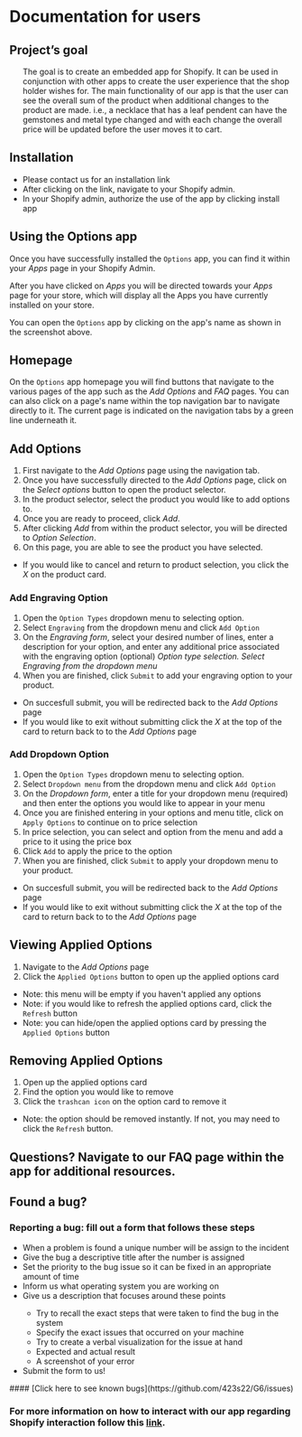 <h1> Documentation for users </h1>
<h2> Project’s goal </h2>

<ul> The goal is to create an embedded app for Shopify. 
It can be used in conjunction with other apps to create the user 
experience that the shop holder wishes for. The main functionality 
of our app is that the user can see the overall sum of the product 
when additional changes to the product are made. i.e., a necklace 
that has a leaf pendent can have the gemstones and metal type changed
and with each change the overall price will be updated before the user 
moves it to cart. </ul>

<h2> Installation </h2>
<ul>
  <li>Please contact us for an installation link</li>
  <li> After clicking on the link, navigate to your Shopify admin. </li> 
  <li> In your Shopify admin, authorize the use of the app by clicking install app </li> 
</ul> 
   
## Using the Options app

Once you have successfully installed the `Options` app, you can find it within your *Apps* page in your Shopify Admin. 

After you have clicked on *Apps* you will be directed towards your *Apps* page for your store, which will display all the Apps you have currently installed on your store. 
        
You can open the `Options` app by clicking on the app's name as shown in the screenshot above. 

## Homepage 
On the `Options` app homepage you will find buttons that navigate to the various pages of the app such as the *Add Options* and *FAQ* pages. You can can also click on a page's name within the top navigation bar to navigate directly to it. The current page is indicated on the navigation tabs by a green line underneath it.

## Add Options

1. First navigate to the *Add Options* page using the navigation tab. 
2. Once you have successfully directed to the *Add Options* page, click on the *Select options* button to open the product selector. 
3. In the product selector, select the product you would like to add options to. 
4. Once you are ready to proceed, click *Add*.
5. After clicking *Add* from within the product selector, you will be directed to *Option Selection*. 
6. On this page, you are able to see the product you have selected. 
* If you would like to cancel and return to product selection, you click the *X* on the product card. 

### Add Engraving Option
1. Open the `Option Types` dropdown menu to selecting option.
2. Select `Engraving` from the dropdown menu and click `Add Option`
3. On the *Engraving form*, select your desired number of lines, enter a description for your option, and enter any additional price associated with the engraving option (optional)
*Option type selection. Select Engraving from the dropdown menu*
4. When you are finished, click `Submit` to add your engraving option to your product.
* On succesfull submit, you will be redirected back to the *Add Options* page
* If you would like to exit without submitting click the *X* at the top of the card to return back to to the *Add Options* page

### Add Dropdown Option
1. Open the `Option Types` dropdown menu to selecting option.
2. Select `Dropdown menu` from the dropdown menu and click `Add Option`
3. On the *Dropdown form*, enter a title for your dropdown menu (required) and then enter the options you would like to appear in your menu 
4. Once you are finished entering in your options and menu title, click on `Apply Options` to continue on to price selection
5. In price selection, you can select and option from the menu and add a price to it using the price box
6. Click `Add` to apply the price to the option
7. When you are finished, click `Submit` to apply your dropdown menu to your product.
* On succesfull submit, you will be redirected back to the *Add Options* page
* If you would like to exit without submitting click the *X* at the top of the card to return back to to the *Add Options* page

## Viewing Applied Options
1. Navigate to the *Add Options* page
2. Click the `Applied Options` button to open up the applied options card
* Note: this menu will be empty if you haven't applied any options
* Note: if you would like to refresh the applied options card, click the `Refresh` button
* Note: you can hide/open the applied options card by pressing the `Applied Options` button 

## Removing Applied Options
1. Open up the applied options card
2. Find the option you would like to remove
3. Click the `trashcan icon` on the option card to remove it
* Note: the option should be removed instantly. If not, you may need to click the `Refresh` button.

## Questions? Navigate to our FAQ page within the app for additional resources.        

<h2> Found a bug? </h2>
      <h3>  Reporting a bug: fill out a form that follows these steps </h3>
      <ul>
      <li>	When a problem is found a unique number will be assign to the incident </li>
      <li> Give the bug a descriptive title after the number is assigned </li>
      <li>	Set the priority to the bug issue so it can be fixed in an appropriate amount of time </li>
      <li>	Inform us what operating system you are working on </li>
      <li> 	 Give us a description that focuses around these points </li> <ul>
      <li> Try to recall the exact steps that were taken to find the bug in the system </li>
      <li> Specify the exact issues that occurred on your machine </li>
      <li> Try to create a verbal visualization for the issue at hand </li>
      <li> Expected and actual result </li>
      <li> A screenshot of your error </li> </ul>
      <li> Submit the form to us! </li> 
  </ul>
  #### [Click here to see known bugs](https://github.com/423s22/G6/issues) 
<h3> For more information on how to interact with our app regarding Shopify interaction follow this <a href="https://help.shopify.com/en/manual/apps/working-with-apps">link</a>. </h3>
